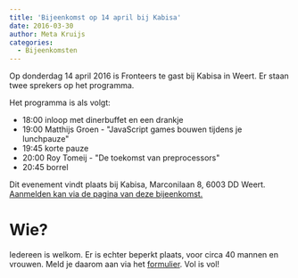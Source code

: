 ```yaml
---
title: 'Bijeenkomst op 14 april bij Kabisa'
date: 2016-03-30
author: Meta Kruijs
categories:
  - Bijeenkomsten
---
```


Op donderdag 14 april 2016 is Fronteers te gast bij Kabisa in Weert. Er staan twee sprekers op het programma.

Het programma is als volgt:

- 18:00 inloop met dinerbuffet en een drankje
- 19:00 Matthijs Groen - "JavaScript games bouwen tijdens je lunchpauze"
- 19:45 korte pauze
- 20:00 Roy Tomeij - "De toekomst van preprocessors"
- 20:45 borrel

Dit evenement vindt plaats bij Kabisa, Marconilaan 8, 6003 DD Weert. [Aanmelden kan via de pagina van deze bijeenkomst.](/bijeenkomsten/2016/kabisa)

# Wie?

Iedereen is welkom. Er is echter beperkt plaats, voor circa 40 mannen en vrouwen. Meld je daarom aan via het [formulier](https://fronteers.nl/bijeenkomsten/2016/kabisa). Vol is vol!
